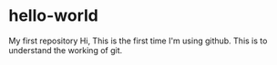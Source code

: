 # hello-world
My first repository
Hi, 
This is the first time I'm using github.
This is to understand the working of git.
